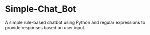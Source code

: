 # Simple-Chat_Bot
A simple rule-based chatbot using Python and regular expressions to provide responses based on user input.
